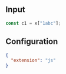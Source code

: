 
## Input
```javascript input
const c1 = x["1abc"];
```

## Configuration
```json configuration
{
  "extension": "js"
}
```
